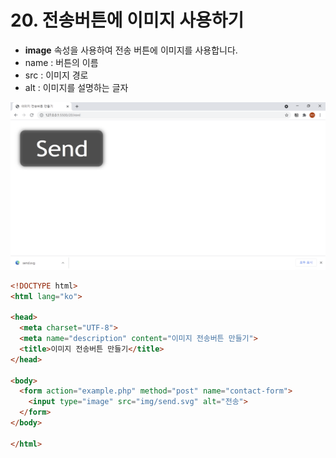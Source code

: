 # 20. 전송버튼에 이미지 사용하기
- **image** 속성을 사용하여 전송 버튼에 이미지를 사용합니다.
- name : 버튼의 이름
- src : 이미지 경로
- alt : 이미지를 설명하는 글자  
  
![전송버튼에 이미지 사용하기](img/20.png)
```html
<!DOCTYPE html>
<html lang="ko">

<head>
  <meta charset="UTF-8">
  <meta name="description" content="이미지 전송버튼 만들기">
  <title>이미지 전송버튼 만들기</title>
</head>

<body>
  <form action="example.php" method="post" name="contact-form">
    <input type="image" src="img/send.svg" alt="전송">
  </form>
</body>

</html>
```